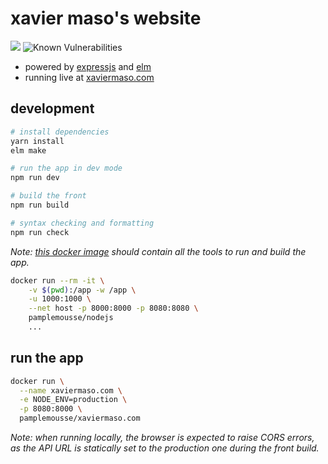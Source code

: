 # xavier maso's website

  ![](https://travis-ci.org/Pamplemousse/xaviermaso.com.svg?branch=master)
  ![Known Vulnerabilities](https://snyk.io/test/github/Pamplemousse/xaviermaso.com/badge.svg?targetFile=package.json)

  * powered by [expressjs](http://expressjs.com/) and [elm](http://elm-lang.org/)
  * running live at [xaviermaso.com](https://www.xaviermaso.com/)

## development

```bash
# install dependencies
yarn install
elm make

# run the app in dev mode
npm run dev

# build the front
npm run build

# syntax checking and formatting
npm run check
```

*Note: [this docker image](https://hub.docker.com/r/pamplemousse/nodejs/) should contain all the tools to run and build the app.*

```bash
docker run --rm -it \
    -v $(pwd):/app -w /app \
    -u 1000:1000 \
    --net host -p 8000:8000 -p 8080:8080 \
    pamplemousse/nodejs
    ...
```


## run the app

```bash
docker run \
  --name xaviermaso.com \
  -e NODE_ENV=production \
  -p 8080:8000 \
  pamplemousse/xaviermaso.com
```

*Note: when running locally, the browser is expected to raise CORS errors, as the API URL is statically set to the production one during the front build.*

